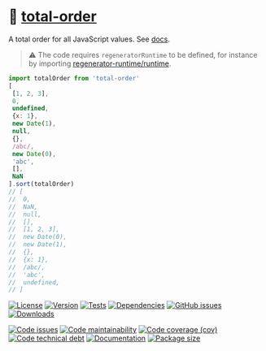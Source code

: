 :clown_face: [total-order](https://total-order.github.io/any)
==

A total order for all JavaScript values.
See [docs](https://total-order.github.io/any/index.html).

> :warning: The code requires `regeneratorRuntime` to be defined, for instance by importing
> [regenerator-runtime/runtime](https://www.npmjs.com/package/regenerator-runtime).

```js
import totalOrder from 'total-order'
[
 [1, 2, 3],
 0,
 undefined,
 {x: 1},
 new Date(1),
 null,
 {},
 /abc/,
 new Date(0),
 'abc',
 [],
 NaN
].sort(totalOrder)
// [
//  0,
//  NaN,
//  null,
//  [],
//  [1, 2, 3],
//  new Date(0),
//  new Date(1),
//  {},
//  {x: 1},
//  /abc/,
//  'abc',
//  undefined,
// ]
```

[![License](https://img.shields.io/github/license/total-order/any.svg)](https://raw.githubusercontent.com/total-order/any/main/LICENSE)
[![Version](https://img.shields.io/npm/v/total-order.svg)](https://www.npmjs.org/package/total-order)
[![Tests](https://img.shields.io/github/workflow/status/total-order/any/ci:test?event=push&label=tests)](https://github.com/total-order/any/actions/workflows/ci:test.yml?query=branch:main)
[![Dependencies](https://img.shields.io/librariesio/github/total-order/any.svg)](https://github.com/total-order/any/network/dependencies)
[![GitHub issues](https://img.shields.io/github/issues/total-order/any.svg)](https://github.com/total-order/any/issues)
[![Downloads](https://img.shields.io/npm/dm/total-order.svg)](https://www.npmjs.org/package/total-order)

[![Code issues](https://img.shields.io/codeclimate/issues/total-order/any.svg)](https://codeclimate.com/github/total-order/any/issues)
[![Code maintainability](https://img.shields.io/codeclimate/maintainability/total-order/any.svg)](https://codeclimate.com/github/total-order/any/trends/churn)
[![Code coverage (cov)](https://img.shields.io/codecov/c/gh/total-order/any/main.svg)](https://codecov.io/gh/total-order/any)
[![Code technical debt](https://img.shields.io/codeclimate/tech-debt/total-order/any.svg)](https://codeclimate.com/github/total-order/any/trends/technical_debt)
[![Documentation](https://total-order.github.io/any/badge.svg)](https://total-order.github.io/any/source.html)
[![Package size](https://img.shields.io/bundlephobia/minzip/total-order)](https://bundlephobia.com/result?p=total-order)
